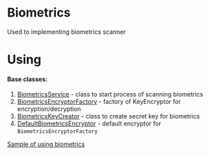 # Biometrics
Used to implementing biometrics scanner

# Using
#### Base classes:
1. [BiometricsService](lib-biometrics/src/main/java/ru/surfstudio/android/biometrics/BiometricsService.kt) - class to start process of scanning biometrics
2. [BiometricsEncryptorFactory](lib-biometrics/src/main/java/ru/surfstudio/android/biometrics/encryptor/BiometricsEncryptorFactory.kt) - factory of KeyEncryptor for encryption/decryption
3. [BiometricsKeyCreator](lib-biometrics/src/main/java/ru/surfstudio/android/biometrics/encryptor/BiometricsKeyCreator.kt) - class to create secret key for biometrics
4. [DefaultBiometricsEncryptor](lib-biometrics/src/main/java/ru/surfstudio/android/biometrics/encryptor/DefaultBiometricsEncryptor.kt) - default encryptor for `BiometricsEncryptorFactory`

[Sample of using biometrics](../security/sample/src/main/java/ru/surfstudio/android/security/sample/app/CustomApp.kt)